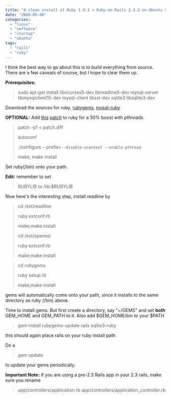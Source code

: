 ```yaml
---
title: "A clean install of Ruby 1.9.1 + Ruby-on-Rails 2.3.2 on Ubuntu 9.04"
date: "2009-05-06"
categories: 
  - "linux"
  - "software"
  - "startup"
  - "ubuntu"
tags: 
  - "rails"
  - "ruby"
---
```


I think the best way to go about this is to build everything from source. There are a few caveats of course, but I hope to clear them up.

**Prerequisites:**

> sudo apt-get install libncurses5-dev libreadline5-dev mysql-server libmysqlclient15-dev mysql-client libssl-dev sqlite3 libsqlite3-dev

Download the sources for ruby, [rubygems](http://rubyforge.org/frs/?group_id=126), [mysql-ruby](http://rubyforge.org/frs/?group_id=4550)

**OPTIONAL:** Add [this](http://timetobleed.com/fix-a-bug-in-rubys-configurein-and-get-a-30-performance-boost/) [patch](http://github.com/ice799/matzruby/commit/0b9b69f9653782a33aee2b8937d405eae245b60c.diff) to ruby for a 30% boost with _pthreads._

> patch -p1 < patch.diff
> 
> autoconf
> 
> ./configure --prefix=<release>`--disable-ucontext --enable-pthread`
> 
> make; make install

Set ruby(<release>/bin) onto your path.

**Edit:** remember to set

> RUBYLIB to <release>/lib:$RUBYLIB

Now here's the interesting step, install readline by

> cd <src dir>/ext/readline
> 
> ruby extconf.rb
> 
> make;make install
> 
> cd <src dir>/ext/openssl
> 
> ruby extconf.rb
> 
> make;make install

> cd rubygems
> 
> ruby setup.rb
> 
> make;make install

gems will automatically come onto your path, since it installs to the same directory as ruby (<release>/bin) above.

Time to install gems. But first create a directory, say "~/GEMS" and set **both** GEM\_HOME and GEM\_PATH to it. Also add $GEM\_HOME/bin to your $PATH

> gem install rubygems-update rails sqlite3-ruby

this should again place rails on your ruby install path

Do a

> gem update

to update your gems periodically.

**Important Note:** if you are using a pre-2.3 Rails app in your 2.3 rails, make sure you rename

> app/controllers/application.rb app/controllers/application\_controller.rb

